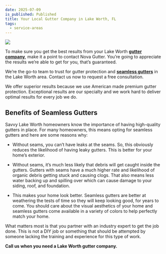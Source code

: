 ```yaml
---
date: 2025-07-09
is_published: Published
title: Your Local Gutter Company in Lake Worth, FL
tags:
  - service-areas
---
```

![](/media/should-you-install-gutters-yourself.jpg)

To make sure you get the best results from your Lake Worth [**gutter company**](https://www.novagutter.com/), make it a point to contact Nova Gutter. You’re going to appreciate the results we’re able to get for you, that’s guaranteed.

We’re the go-to team to trust for gutter protection and [**seamless gutters**](https://www.novagutter.com/seamless-gutter-installation-boca-raton-fl.php) in the Lake Worth area. Contact us now to request a free consultation.

We offer superior results because we use American made premium gutter protection. Exceptional results are our specialty and we work hard to deliver optimal results for every job we do.

## Benefits of Seamless Gutters

Savvy Lake Worth homeowners know the importance of having high-quality gutters in place. For many homeowners, this means opting for seamless gutters and here are some reasons why:

*   Without seams, you can’t have leaks at the seams. So, this obviously reduces the likelihood of having leaky gutters. This is better for your home’s exterior.
    
*   Without seams, it’s much less likely that debris will get caught inside the gutters. Gutters with seams have a much higher rate and likelihood of organic debris getting stuck and causing clogs. That also means less water backing up and spilling over which can cause damage to your siding, roof, and foundation.
    
*   This makes your home look better. Seamless gutters are better at weathering the tests of time so they will keep looking good, for years to come. You should care about the visual aesthetics of your home and seamless gutters come available in a variety of colors to help perfectly match your home.
    

What matters most is that you partner with an industry expert to get the job done. This is not a DIY job or something that should be attempted by someone lacking the training and experience for this type of work.

**Call us when you need a Lake Worth gutter company.**